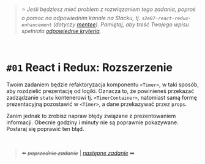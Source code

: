 > :star: *Jeśli będziesz mieć problem z rozwiązaniem tego zadania, poproś o pomoc na odpowiednim kanale na Slacku, tj. `s2e07-react-redux-enhancement` (dotyczy [mentee](https://devmentor.pl/mentoring-javascript/)). Pamiętaj, aby treść Twojego wpisu spełniała [odpowiednie kryteria](https://devmentor.pl/jak-prosic-o-pomoc/).*

&nbsp;

# `#01`  React i Redux: Rozszerzenie

Twoim zadaniem będzie refaktoryzacja komponentu `<Timer>`, w taki sposób, aby rozdzielić prezentację od logiki. Oznacza to, że powinieneś przekazać zadządzanie `state` kontenerowi tj. `<TimerContainer>`, natomiast samą formę prezentacyjną pozostawić w `<Timer>`, a dane przekazywać przez `props`.

Zanim jednak to zrobisz napraw błędy związane z prezentowaniem informacji. Obecnie godziny i minuty nie są poprawnie pokazywane. Postaraj się poprawić ten błąd.

&nbsp;

> :arrow_left: ~~*poprzednie zadanie*~~ | [*następne zadanie*](./../02) :arrow_right:
